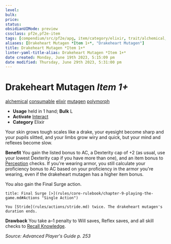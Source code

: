 ```yaml
---
level:
bulk:
price:
status:
obsidianUIMode: preview
cssclass: pf2e,pf2e-item
tags: [compendium/src/pf2e/apg, item/category/elixir, trait/alchemical, trait/consumable, trait/elixir, trait/mutagen, trait/polymorph]
aliases: [Drakeheart Mutagen *Item 1+*, "Drakeheart Mutagen"]
title: Drakeheart Mutagen *Item 1+*
linter-yaml-title-alias: Drakeheart Mutagen *Item 1+*
date created: Monday, June 19th 2023, 5:15:09 pm
date modified: Thursday, June 29th 2023, 5:31:00 pm
---
```


# Drakeheart Mutagen *Item 1+*

[alchemical](rules/traits/alchemical.md) [consumable](rules/traits/consumable.md) [elixir](rules/traits/elixir.md) [mutagen](rules/traits/mutagen.md) [polymorph](rules/traits/polymorph.md)  

- **Usage** held in 1 hand; **Bulk** L
- **Activate** [Interact](rules/actions/interact.md)
- **Category** Elixir

Your skin grows tough scales like a drake, your eyesight become sharp and your pupils slitted, and your limbs grow wiry and quick, but your mind and reflexes become slow.

**Benefit** You gain the listed bonus to AC, a Dexterity cap of +2 (as usual, use your lowest Dexterity cap if you have more than one), and an item bonus to [Perception](compendium/skills.md#Perception) checks. If you're wearing armor, you still calculate your proficiency bonus to AC based on your proficiency in the armor you're wearing, even if the drakeheart mutagen has a higher item bonus.

You also gain the Final Surge action.

```ad-embed-ability
title: Final Surge [>](rules/core-rulebook/chapter-9-playing-the-game.md#Actions "Single Action")

You [Stride](rules/actions/stride.md) twice. The drakeheart mutagen's duration ends.
```

**Drawback** You take a–1 penalty to Will saves, Reflex saves, and all skill checks to [Recall Knowledge](rules/actions/recall-knowledge.md).

*Source: Advanced Player's Guide p. 253*
